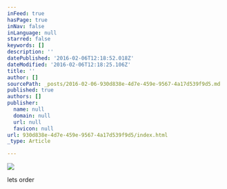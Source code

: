 ```yaml
---
inFeed: true
hasPage: true
inNav: false
inLanguage: null
starred: false
keywords: []
description: ''
datePublished: '2016-02-06T12:18:52.018Z'
dateModified: '2016-02-06T12:18:25.106Z'
title: ''
author: []
sourcePath: _posts/2016-02-06-930d838e-4d7e-459e-9567-4a17d539f9d5.md
published: true
authors: []
publisher:
  name: null
  domain: null
  url: null
  favicon: null
url: 930d838e-4d7e-459e-9567-4a17d539f9d5/index.html
_type: Article

---
```

![](https://the-grid-user-content.s3-us-west-2.amazonaws.com/e91da7d0-04ab-428a-9035-130afe004cba.jpg)

lets order